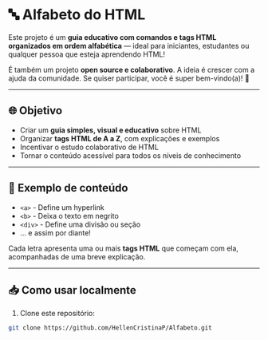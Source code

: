 # 🔤 Alfabeto do HTML

Este projeto é um **guia educativo com comandos e tags HTML organizados em ordem alfabética** — ideal para iniciantes, estudantes ou qualquer pessoa que esteja aprendendo HTML!

É também um projeto **open source e colaborativo**. A ideia é crescer com a ajuda da comunidade. Se quiser participar, você é super bem-vindo(a)! 🤝

---

## 🌐 Objetivo

- Criar um **guia simples, visual e educativo** sobre HTML
- Organizar **tags HTML de A a Z**, com explicações e exemplos
- Incentivar o estudo colaborativo de HTML
- Tornar o conteúdo acessível para todos os níveis de conhecimento

---

## 📌 Exemplo de conteúdo

- `<a>` - Define um hyperlink  
- `<b>` - Deixa o texto em negrito  
- `<div>` - Define uma divisão ou seção  
- ... e assim por diante!

Cada letra apresenta uma ou mais **tags HTML** que começam com ela, acompanhadas de uma breve explicação.

---

## 📥 Como usar localmente

1. Clone este repositório:
```bash
git clone https://github.com/HellenCristinaP/Alfabeto.git
